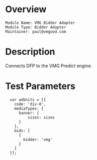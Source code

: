 # Overview

```
Module Name: VMG Bidder Adapter
Module Type: Bidder Adapter
Maintainer: paul@vmgood.com
```

# Description

Connects DFP to the VMG Predict engine.

# Test Parameters
```
  var adUnits = [{
    code: 'div-0',
    mediaTypes: {
      banner: {
          sizes: sizes
      }
    },
    bids: [
      {
        bidder: 'vmg'
      }
    ]
  }];
```
